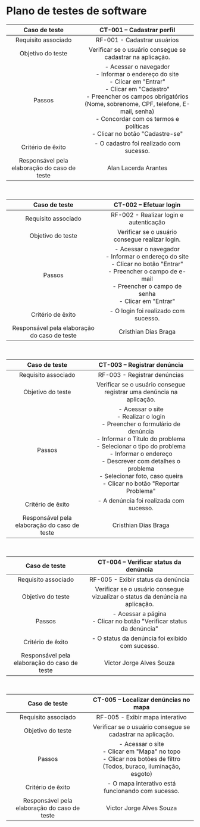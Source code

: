 # Plano de testes de software

| **Caso de teste**  | **CT-001 – Cadastrar perfil**  |
|:---: |:---: |
| Requisito associado | RF-001 - Cadastrar usuários |
| Objetivo do teste | Verificar se o usuário consegue se cadastrar na aplicação. |
| Passos | - Acessar o navegador <br> - Informar o endereço do site <br> - Clicar em "Entrar" <br> - Clicar em "Cadastro" <br> - Preencher os campos obrigatórios (Nome, sobrenome, CPF, telefone, E-mail, senha) <br> - Concordar com os termos e políticas <br> - Clicar no botão "Cadastre-se"|
| Critério de êxito | - O cadastro foi realizado com sucesso. |
| Responsável pela elaboração do caso de teste | Alan Lacerda Arantes |

<br>

| **Caso de teste**  | **CT-002 – Efetuar login**  |
|:---: |:---: |
| Requisito associado | RF-002 - Realizar login e autenticação |
| Objetivo do teste | Verificar se o usuário consegue realizar login. |
| Passos | - Acessar o navegador <br> - Informar o endereço do site <br> - Clicar no botão "Entrar" <br> - Preencher o campo de e-mail <br> - Preencher o campo de senha <br> - Clicar em "Entrar" |
| Critério de êxito | - O login foi realizado com sucesso. |
| Responsável pela elaboração do caso de teste | Cristhian Dias Braga |

<br>

| **Caso de teste**  | **CT-003 – Registrar denúncia**  |
|:---: |:---: |
| Requisito associado | RF-003 - Registrar denúncias |
| Objetivo do teste | Verificar se o usuário consegue registrar uma denúncia na aplicação. |
| Passos | - Acessar o site <br> - Realizar o login <br> - Preencher o formulário de denúncia<br> - Informar o Título do problema <br> - Selecionar o tipo do problema <br> - Informar o endereço <br> - Descrever com detalhes o problema <br> - Selecionar foto, caso queira <br> - Clicar no botão "Reportar Problema"|
| Critério de êxito | - A denúncia foi realizada com sucesso. |
| Responsável pela elaboração do caso de teste | Cristhian Dias Braga |

<br>

| **Caso de teste**  | **CT-004 – Verificar status da denúncia**  |
|:---: |:---: |
| Requisito associado | RF-005 - Exibir status da denúncia |
| Objetivo do teste | Verificar se o usuário consegue vizualizar o status da denúncia na aplicação. |
| Passos | - Acessar a página <br> - Clicar no botão "Verificar status da denúncia"|
| Critério de êxito | - O status da denúncia foi exibido com sucesso. |
| Responsável pela elaboração do caso de teste | Victor Jorge Alves Souza |

<br>

| **Caso de teste**  | **CT-005 – Localizar denúncias no mapa**  |
|:---: |:---: |
| Requisito associado | RF-005 - Exibir mapa interativo |
| Objetivo do teste | Verificar se o usuário consegue se cadastrar na aplicação. |
| Passos | - Acessar o site <br> - Clicar em "Mapa" no topo <br> - Clicar nos botões de filtro (Todos, buraco, iluminação, esgoto) |
| Critério de êxito | - O mapa interativo está funcionando com sucesso. |
| Responsável pela elaboração do caso de teste | Victor Jorge Alves Souza |
